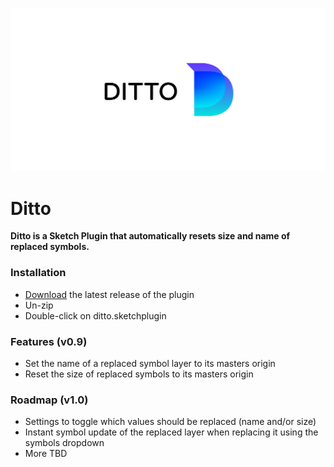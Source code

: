 ![alt text](https://github.com/KathiWinter/Ditto/blob/master/ditto-cover.png "Ditto Sketch Plugin")

# Ditto
**Ditto is a Sketch Plugin that automatically resets size and name of replaced symbols.**

### Installation
* [Download](https://github.com/KathiWinter/Ditto/archive/master.zip) the latest release of the plugin
* Un-zip
* Double-click on ditto.sketchplugin

### Features (v0.9)
* Set the name of a replaced symbol layer to its masters origin
* Reset the size of replaced symbols to its masters origin

### Roadmap (v1.0)
* Settings to toggle which values should be replaced (name and/or size)
* Instant symbol update of the replaced layer when replacing it using the symbols dropdown
* More TBD
